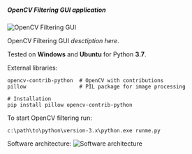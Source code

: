 ##### OpenCV Filtering GUI application

![OpenCV Filtering GUI](data/2019.09.04-opencv-filtering-gui.png)

OpenCV Filtering GUI *desctiption here*.

Tested on **Windows** and **Ubuntu** for Python **3.7**.

External libraries:
```shell
opencv-contrib-python  # OpenCV with contributions
pillow                 # PIL package for image processing

# Installation
pip install pillow opencv-contrib-python
```

To start OpenCV filtering run:
```shell
c:\path\to\python\version-3.x\python.exe runme.py
```

Software architecture:
![Software architecture](data/2019.09.04-opencv-filtering-architecture.png)
